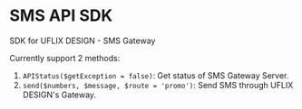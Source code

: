 SMS API SDK
============

SDK for UFLIX DESIGN - SMS Gateway

Currently support 2 methods:

1. `APIStatus($getException = false)`: Get status of SMS Gateway Server.
2. `send($numbers, $message, $route = 'promo')`: Send SMS through UFLIX DESIGN's Gateway.
